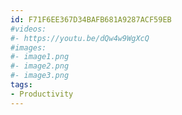 ```yaml
---
id: F71F6EE367D34BAFB681A9287ACF59EB
#videos:
#- https://youtu.be/dQw4w9WgXcQ
#images:
#- image1.png
#- image2.png
#- image3.png
tags:
- Productivity
---
```

